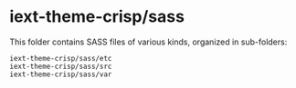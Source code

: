 # iext-theme-crisp/sass

This folder contains SASS files of various kinds, organized in sub-folders:

    iext-theme-crisp/sass/etc
    iext-theme-crisp/sass/src
    iext-theme-crisp/sass/var
